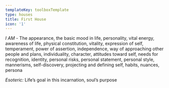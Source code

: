 ```yaml
---
templateKey: toolboxTemplate
type: houses
title: First House
icon: '1'
---
```

_I AM -_ The appearance, the basic mood in life, personality, vital energy, awareness of life, physical constitution, vitality, expression of self, temperament, power of assertion, independence, way of approaching other people and plans, individuality, character, attitudes toward self, needs for recognition, identity, personal risks, personal statement, personal style, mannerisms, self-discovery, projecting and defining self, habits, nuances, persona



_Esoteric:_ Life’s goal in this incarnation, soul’s purpose
